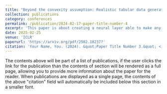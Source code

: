 ```yaml
---
title: "Beyond the convexity assumption: Realistic tabular data generation under quantifier-free real linear constraints"
collection: publications
category: conferences
permalink: /publication/2024-02-17-paper-title-number-4
excerpt: 'This paper is about creating a neural layer able to make any neural network compliant by design with constraints expressed as disjunctions over linear inequalities, i.e., each constraint can have form $$\Phi_1 \vee \Phi_2 \vee \ldots \Phi_n$$, where each $$\Phi_i$$ for $$i = 1, \ldots, n$$ is a linear inequality.This problem is particularly interesting because the constraints can define non-convex and even disconnected spaces.'
date: 2025-02-25
venue: 'ICLR'
paperurl: 'https://arxiv.org/pdf/2502.18237?'
citation: 'Your Name, You. (2024). &quot;Paper Title Number 3.&quot; <i>GitHub Journal of Bugs</i>. 1(3).'
---
```


The contents above will be part of a list of publications, if the user clicks the link for the publication than the contents of section will be rendered as a full page, allowing you to provide more information about the paper for the reader. When publications are displayed as a single page, the contents of the above "citation" field will automatically be included below this section in a smaller font.
